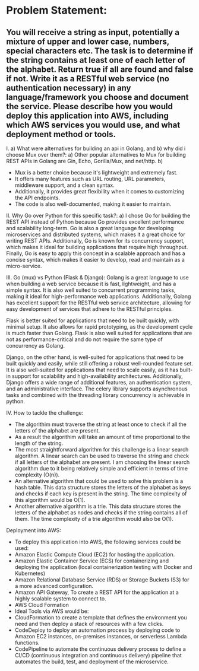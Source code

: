 # Problem Statement:
## You will receive a string as input, potentially a mixture of upper and lower case, numbers, special characters etc. The task is to determine if the string contains at least one of each letter of the alphabet. Return true if all are found and false if not. Write it as a RESTful web service (no authentication necessary) in any language/framework you choose and document the service. Please describe how you would deploy this application into AWS, including which AWS services you would use, and what deployment method or tools.

I. a) What were alternatives for building an api in Golang, and b) why did i choose Mux over them?:
 a) Other popular alternatives to Mux for building REST APIs in Golang are Gin, Echo, Gorilla/Mux, and net/http.
 b) 
  - Mux is a better choice because it's lightweight and extremely fast.
  - It offers many features such as URL routing, URL parameters, middleware support, and a clean syntax.
  - Additionally, it provides great flexibility when it comes to customizing the API endpoints.
  - The code is also well-documented, making it easier to maintain.

II. Why Go over Python for this specific task?:
 a) I chose Go for building the REST API instead of Python because Go provides excellent performance and scalability long-term. Go is also a great language for developing microservices and distributed systems, which makes it a great choice for writing REST APIs. Additionally, Go is known for its concurrency support, which makes it ideal for building applications that require high throughput. Finally, Go is easy to apply this concept in a scalable approach and has a concise syntax, which makes it easier to develop, read and maintain as a micro-service.

III. Go (mux) vs Python (Flask & Django):
  Golang is a great language to use when building a web service because it is fast, lightweight, and has a simple syntax. It is also well suited to concurrent programming tasks, making it ideal for high-performance web applications. Additionally, Golang has excellent support for the RESTful web service architecture, allowing for easy development of services that adhere to the RESTful principles.

  Flask is better suited for applications that need to be built quickly, with minimal setup. It also allows for rapid prototyping, as the development cycle is much faster than Golang. Flask is also well suited for applications that are not as performance-critical and do not require the same type of concurrency as Golang.

  Django, on the other hand, is well-suited for applications that need to be built quickly and easily, while still offering a robust well-rounded feature set. It is also well-suited for applications that need to scale easily, as it has built-in support for scalability and high-availability architectures. Additionally, Django offers a wide range of additional features, an authentication system, and an administrative interface. The celery library supports asynchronous tasks and combined with the threading library concurrency is achievable in python.

IV. How to tackle the challenge:
  - The algorithim must traverse the string at least once to check if all the letters of the alphabet are present.
  - As a result the algorithim will take an amount of time proportional to the length of the string.
  - The most straightforward algorithm for this challenge is a linear search algorithm. A linear search can be used to traverse the string and check if all letters of the alphabet are present. I am choosing the linear search algorithm due to it being relatively simple and efficient in terms of time complexity (O(n)).
  - An alternative algorithm that could be used to solve this problem is a hash table. This data structure stores the letters of the alphabet as keys and checks if each key is present in the string. The time complexity of this algorithm would be O(1).
  - Another alternative algorithm is a trie. This data structure stores the letters of the alphabet as nodes and checks if the string contains all of them. The time complexity of a trie algorithm would also be O(1).

Deployment into AWS:

 - To deploy this application into AWS, the following services could be used:
  - Amazon Elastic Compute Cloud (EC2) for hosting the application.
  - Amazon Elastic Container Service (ECS) for containerizing and deploying the application (local containerization testing with Docker and Kubernetes)
  - Amazon Relational Database Service (RDS) or Storage Buckets (S3) for a more advanced configuration.
  - Amazon API Gateway, To create a REST API for the application at a highly scalable system to connect to.
  - AWS Cloud Formation 
 - Ideal Tools via AWS would be:
  - CloudFormation to create a template that defines the environment you need and then deploy a stack of resources with a few clicks.
  - CodeDeploy to deploy an automation process by deploying code to Amazon EC2 instances, on-premises instances, or serverless Lambda functions.
  - CodePipeline to automate the continuous delivery process to define a CI/CD (continuous integration and continuous delivery) pipeline that automates the build, test, and deployment of the microservice.



